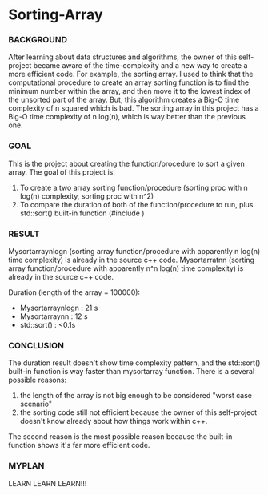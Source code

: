# Sorting-Array

<h3>BACKGROUND</h3>
<p>After learning about data structures and algorithms, the owner of this self-project became aware of the time-complexity and a new way to create a more efficient code. For example, the sorting array. I used to think that the computational procedure to create an array sorting function is to find the minimum number within the array, and then move it to the lowest index of the unsorted part of the array. But, this algorithm creates a Big-O time complexity of n squared which is bad. The sorting array in this project has a Big-O time complexity of n log(n), which is way better than the previous one. </p>
<h3>GOAL</h3>
<p>This is the project about creating the function/procedure to sort a given array. The goal of this project is:</p>
<ol>
  <li>To create a two array sorting function/procedure (sorting proc with n log(n) complexity, sorting proc with n^2)</li>
  <li>To compare the duration of both of the function/procedure to run, plus std::sort() built-in function (#include )</li>
</ol>
<h3>RESULT</h3>
<p>Mysortarraynlogn (sorting array function/procedure with apparently n log(n) time complexity) is already in the source c++ code. Mysortarratnn (sorting array function/procedure with apparently n^n log(n) time complexity) is already in the source c++ code. </p> 
<p>Duration (length of the array = 100000):</p>
<ul>
  <li>Mysortarraynlogn : 21 s</li>
  <li>Mysortarraynn : 12 s</li>
  <li>std::sort() : <0.1s</li>
</ul>
<h3>CONCLUSION</h3>
The duration result doesn't show time complexity pattern, and the std::sort() built-in function is way faster than mysortarray function. There is a several possible reasons:
<ol>
  <li>the length of the array is not big enough to be considered "worst case scenario"</li>
  <li>the sorting code still not efficient because the owner of this self-project doesn't know already about how things work within c++.</li>
</ol>
<p>The second reason is the most possible reason because the built-in function shows it's far more efficient code.</p>
<h3>MYPLAN</h3>
<p>LEARN LEARN LEARN!!!</p>
